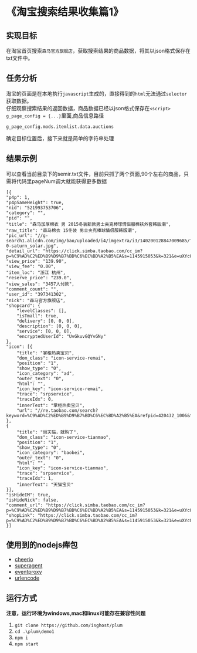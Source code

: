 # 《淘宝搜索结果收集篇1》
## 实现目标
在淘宝首页搜索```森马官方旗舰店```，获取搜索结果的商品数据，将其以json格式保存在txt文件中。
## 任务分析
淘宝的页面是在本地执行```javascript```生成的，直接得到的```html```无法通过```selector```获取数据。  
仔细观察搜索结果的返回数据，商品数据已经以json格式保存在```<script> g_page_config = {...}```里面,商品信息路径

	g_page_config.mods.itemlist.data.auctions

确定目标位置后，接下来就是简单的字符串处理
## 结果示例
可以查看当前目录下的semir.txt文件，目前只抓了两个页面,90个左右的商品，只需将代码里pageNum调大就能获得更多数据

	[{
    "p4p": 1,
    "p4pSameHeight": true,
    "nid": "521993753706",
    "category": "",
    "pid": "",
    "title": "森马加厚棉衣 男 2015冬装新款男士夹克棒球情侣服棉袄外套韩版潮",
    "raw_title": "森马棉衣 15冬装 男士夹克棒球情侣服韩版潮",
    "pic_url": "//g-search1.alicdn.com/img/bao/uploaded/i4/imgextra/i3/140200128847009685/TB2.E8kgXXXXXccXXXXXXXXXXXX_!!20844020-0-saturn_solar.jpg",
    "detail_url": "https://click.simba.taobao.com/cc_im?p=%C9%AD%C2%ED%B9%D9%B7%BD%C6%EC%BD%A2%B5%EA&s=1145915053&k=321&e=uXYcONWCIPrpdM2a69o4M3jyUAU79Wa%2B2TctM5Xs9G3TjZomezwigkPMidiyVdtpRFYWUAbplcrnfeKPljIPC2N%2B0hQl3RUbc598vyuMifG5B%2Bd7VTEKOoBk5OxeBHsflzpt0eGxrfdgo8vHqPKn5kYgg9sKtHnya68assmbUIRz7os2ChH4APJHj0p8NBd4strQ6tmuuqkFl%2FJD8YnqtDe6LFm1eZBbExGQ%2BSPmV5O7qWKKPR6SULPb2L39KdsXaCAI5hVwL8tfwZjj3WN%2Fp7WjkmdkenKfncCH7MHwhpUNR8P0stE0N18MzZcIBr%2B6",
    "view_price": "139.90",
    "view_fee": "0.00",
    "item_loc": "浙江 杭州",
    "reserve_price": "239.0",
    "view_sales": "3457人付款",
    "comment_count": "",
    "user_id": "397341302",
    "nick": "森马官方旗舰店",
    "shopcard": {
        "levelClasses": [],
        "isTmall": true,
        "delivery": [0, 0, 0],
        "description": [0, 0, 0],
        "service": [0, 0, 0],
        "encryptedUserId": "UvGkuvGQYvGNy"
    },
    "icon": [{
        "title": "掌柜热卖宝贝",
        "dom_class": "icon-service-remai",
        "position": "1",
        "show_type": "0",
        "icon_category": "ad",
        "outer_text": "0",
        "html": "",
        "icon_key": "icon-service-remai",
        "trace": "srpservice",
        "traceIdx": 0,
        "innerText": "掌柜热卖宝贝",
        "url": "//re.taobao.com/search?keyword=%C9%AD%C2%ED%B9%D9%B7%BD%C6%EC%BD%A2%B5%EA&refpid=420432_1006&frcatid=&"
    },
    {
        "title": "尚天猫，就购了",
        "dom_class": "icon-service-tianmao",
        "position": "1",
        "show_type": "0",
        "icon_category": "baobei",
        "outer_text": "0",
        "html": "",
        "icon_key": "icon-service-tianmao",
        "trace": "srpservice",
        "traceIdx": 1,
        "innerText": "天猫宝贝"
    }],
    "isHideIM": true,
    "isHideNick": false,
    "comment_url": "https://click.simba.taobao.com/cc_im?p=%C9%AD%C2%ED%B9%D9%B7%BD%C6%EC%BD%A2%B5%EA&s=1145915053&k=321&e=uXYcONWCIPrpdM2a69o4M3jyUAU79Wa%2B2TctM5Xs9G3TjZomezwigkPMidiyVdtpRFYWUAbplcrnfeKPljIPC2N%2B0hQl3RUbc598vyuMifG5B%2Bd7VTEKOoBk5OxeBHsflzpt0eGxrfdgo8vHqPKn5kYgg9sKtHnya68assmbUIRz7os2ChH4APJHj0p8NBd4strQ6tmuuqkFl%2FJD8YnqtDe6LFm1eZBbExGQ%2BSPmV5O7qWKKPR6SULPb2L39KdsXaCAI5hVwL8tfwZjj3WN%2Fp7WjkmdkenKfncCH7MHwhpUNR8P0stE0N18MzZcIBr%2B6&on_comment=1",
    "shopLink": "https://click.simba.taobao.com/cc_im?p=%C9%AD%C2%ED%B9%D9%B7%BD%C6%EC%BD%A2%B5%EA&s=1145915053&k=321&e=uXYcONWCIPrpdM2a69o4M3jyUAU79Wa%2B2TctM5Xs9G3TjZomezwigkPMidiyVdtpRFYWUAbplcrnfeKPljIPC2N%2B0hQl3RUbc598vyuMifG5B%2Bd7VTEKOoBk5OxeBHsflzpt0eGxrfdgo8vHqPKn5kYgg9sKtHnya68assmbUIRz7os2ChH4APJHj0p8NBd4strQ6tmuuqkFl%2FJD8YnqtDe6LFm1eZBbExGQ%2BSPmV5O7qWKKPR6SULPb2L39KdsXaCAI5hVwL8tfwZjj3WN%2Fp7WjkmdkenKfncCH7MHwhpUNR8P0stE0N18MzZcIBr%2B6"
	}]

## 使用到的nodejs~~库~~包
* [cheerio](https://github.com/cheeriojs/cheerio)
* [superagent](https://github.com/visionmedia/superagent)
* [eventproxy](https://github.com/JacksonTian/eventproxy)
* [urlencode](https://github.com/node-modules/urlencode)

## 运行方式
**注意，运行环境为windows,mac和linux可能存在兼容性问题**

1. ```git clone https://github.com/isghost/plum```
2. ```cd .\plum\demo1```
3. ```npm i```
4. ```npm start```